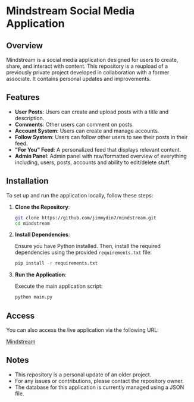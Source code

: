 # Mindstream Social Media Application

## Overview

Mindstream is a social media application designed for users to create, share, and interact with content. This repository is a reupload of a previously private project developed in collaboration with a former associate. It contains personal updates and improvements.

## Features

- **User Posts**: Users can create and upload posts with a title and description.
- **Comments**: Other users can comment on posts.
- **Account System**: Users can create and manage accounts.
- **Follow System**: Users can follow other users to see their posts in their feed.
- **"For You" Feed**: A personalized feed that displays relevant content.
- **Admin Panel**: Admin panel with raw/formatted overview of everything including, users, posts, accounts and ability to edit/delete stuff.

## Installation

To set up and run the application locally, follow these steps:

1. **Clone the Repository**:

    ```bash
    git clone https://github.com/jimmydin7/mindstream.git
    cd mindstream
    ```

2. **Install Dependencies**:

    Ensure you have Python installed. Then, install the required dependencies using the provided `requirements.txt` file:

    ```bash
    pip install -r requirements.txt
    ```

3. **Run the Application**:

    Execute the main application script:

    ```bash
    python main.py
    ```

## Access

You can also access the live application via the following URL:

[Mindstream](https://mindstream.pythonanywhere.com)

## Notes

- This repository is a personal update of an older project.
- For any issues or contributions, please contact the repository owner.
- The database for this application is currently managed using a JSON file.
